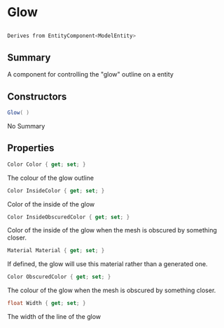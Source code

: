 # Glow

## 
```c#
Derives from EntityComponent<ModelEntity>
```

## Summary

A component for controlling the "glow" outline on a entity
## Constructors

```c#
Glow( ) 
```
No Summary
## Properties

```c#
Color Color { get; set; } 
```
The colour of the glow outline
```c#
Color InsideColor { get; set; } 
```
Color of the inside of the glow
```c#
Color InsideObscuredColor { get; set; } 
```
Color of the inside of the glow when the mesh is obscured by something closer.
```c#
Material Material { get; set; } 
```
If defined, the glow will use this material rather than a generated one.
```c#
Color ObscuredColor { get; set; } 
```
The colour of the glow when the mesh is obscured by something closer.
```c#
float Width { get; set; } 
```
The width of the line of the glow
